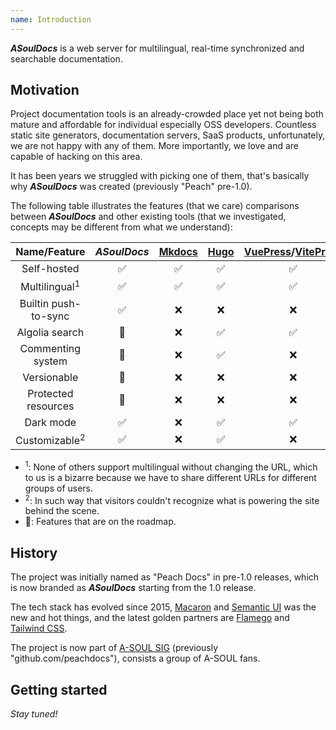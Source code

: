 ```yaml
---
name: Introduction
---
```


_**ASoulDocs**_ is a web server for multilingual, real-time synchronized and searchable documentation.

## Motivation

Project documentation tools is an already-crowded place yet not being both mature and affordable for individual especially OSS developers. Countless static site generators, documentation servers, SaaS products, unfortunately, we are not happy with any of them. More importantly, we love and are capable of hacking on this area.

It has been years we struggled with picking one of them, that's basically why _**ASoulDocs**_ was created (previously "Peach" pre-1.0).

The following table illustrates the features (that we care) comparisons between _**ASoulDocs**_ and other existing tools (that we investigated, concepts may be different from what we understand):

|Name/Feature            |_**ASoulDocs**_|[Mkdocs](https://www.mkdocs.org/)|[Hugo](https://gohugo.io/)|[VuePress](https://v2.vuepress.vuejs.org/)/[VitePress](https://vitepress.vuejs.org/)|[GitBook](https://www.gitbook.com/)|[Notion](https://www.notion.so/)|
|:----------------------:|:-------------:|:----:|:--:|:----------------:|:----:|:-----:|
|Self-hosted             | ✅ | ✅ | ✅ | ✅ | ❌ | ❌ |
|Multilingual<sup>1</sup>| ✅ | ✅ | ✅ | ✅ | ❌ | ❌ |
|Builtin push-to-sync    | ✅ | ❌ | ❌ | ❌ | ✅ | ✅ |
|Algolia search          | 🎯 | ❌ | ✅ | ✅ | ❌ | ❌ |
|Commenting system       | 🎯 | ❌ | ✅ | ❌ | ❌ | ✅ |
|Versionable             | 🎯 | ❌ | ❌ | ❌ | ❌ | ❌ |
|Protected resources     | 🎯 | ❌ | ❌ | ❌ | ❌ | ❌ |
|Dark mode               | ✅ | ❌ | ✅ | ✅ | ❌ | ✅ |
|Customizable<sup>2</sup>| ✅ | ❌ | ✅ | ❌ | ❌ | ❌ |

- <sup>1</sup>: None of others support multilingual without changing the URL, which to us is a bizarre because we have to share different URLs for different groups of users.
- <sup>2</sup>: In such way that visitors couldn't recognize what is powering the site behind the scene.
- 🎯: Features that are on the roadmap.

## History

The project was initially named as "Peach Docs" in pre-1.0 releases, which is now branded as _**ASoulDocs**_ starting from the 1.0 release.

The tech stack has evolved since 2015, [Macaron](https://go-macaron.com) and [Semantic UI](https://semantic-ui.com/) was the new and hot things, and the latest golden partners are [Flamego](https://flamego.dev) and [Tailwind CSS](https://tailwindcss.com/).

The project is now part of [A-SOUL SIG](https://github.com/asoul-sig) (previously "github.com/peachdocs"), consists a group of A-SOUL fans.

## Getting started

_Stay tuned!_
